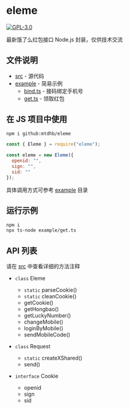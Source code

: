 # eleme

[![GPL-3.0](https://img.shields.io/badge/license-GPL--3.0-blue.svg)](LICENSE)

最新饿了么红包接口 Node.js 封装，仅供技术交流

## 文件说明

- [src](src) - 源代码
- [example](example) - 简易示例
  - [bind.ts](example/bind.ts) - 接码绑定手机号
  - [get.ts](example/get.ts) - 领取红包

## 在 JS 项目中使用

```bash
npm i github:mtdhb/eleme
```

```js
const { Eleme } = require("eleme");

const eleme = new Eleme({
  openid: "",
  sign: "",
  sid: ""
});
```

具体调用方式可参考 [example](example) 目录

## 运行示例

```bash
npm i
npx ts-node example/get.ts
```

## API 列表

请在 [src](src) 中查看详细的方法注释

- `class` Eleme

  - `static` parseCookie()
  - `static` cleanCookie()
  - getCookie()
  - getHongbao()
  - getLuckyNumber()
  - changeMobile()
  - loginByMobile()
  - sendMobileCode()

- `class` Request

  - `static` createXShared()
  - send()

- `interface` Cookie
  - openid
  - sign
  - sid
